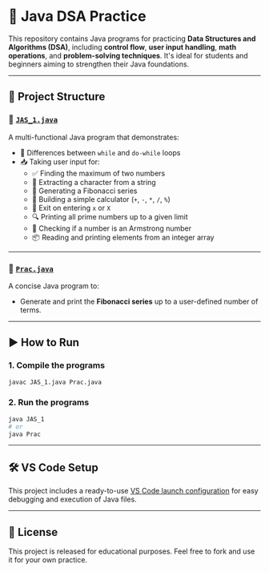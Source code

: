 # 🌟 Java DSA Practice

This repository contains Java programs for practicing **Data Structures and Algorithms (DSA)**, including **control flow**, **user input handling**, **math operations**, and **problem-solving techniques**. It's ideal for students and beginners aiming to strengthen their Java foundations.

---

## 📁 Project Structure

### 🔹 [`JAS_1.java`](JAS_1.java)
A multi-functional Java program that demonstrates:

- 🔄 Differences between `while` and `do-while` loops  
- 📥 Taking user input for:
  - ✅ Finding the maximum of two numbers
  - 🔡 Extracting a character from a string
  - 🔢 Generating a Fibonacci series
  - 🧮 Building a simple calculator (`+`, `-`, `*`, `/`, `%`)  
  - 🧯 Exit on entering `x` or `X`
  - 🔍 Printing all prime numbers up to a given limit
  - 💠 Checking if a number is an Armstrong number
  - 📦 Reading and printing elements from an integer array

---

### 🔹 [`Prac.java`](Prac.java)
A concise Java program to:

- Generate and print the **Fibonacci series** up to a user-defined number of terms.

---

## ▶️ How to Run

### 1. **Compile the programs**
```bash
javac JAS_1.java Prac.java
```

### 2. **Run the programs**
```bash
java JAS_1
# or
java Prac
```

---

## 🛠️ VS Code Setup

This project includes a ready-to-use [VS Code launch configuration](.vscode/launch.json) for easy debugging and execution of Java files.

---

## 📜 License

This project is released for educational purposes. Feel free to fork and use it for your own practice.
